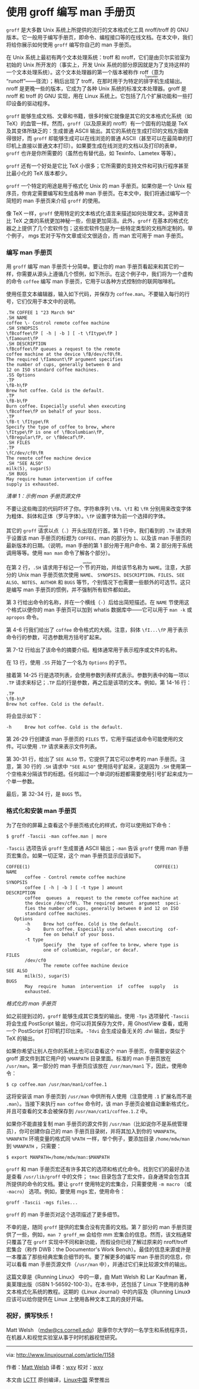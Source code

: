使用 groff 编写 man 手册页
===================

`groff` 是大多数 Unix 系统上所提供的流行的文本格式化工具 nroff/troff 的 GNU 版本。它一般用于编写手册页，即命令、编程接口等的在线文档。在本文中，我们将给你展示如何使用 `groff` 编写你自己的 man 手册页。

在 Unix 系统上最初有两个文本处理系统：troff 和 nroff，它们是由贝尔实验室为初始的 Unix 所开发的（事实上，开发 Unix 系统的部分原因就是为了支持这样的一个文本处理系统）。这个文本处理器的第一个版本被称作 roff（意为 “runoff”——径流）；稍后出现了 troff，在那时用于为特定的<ruby>排字机<rt>Typesetter</rt></ruby>生成输出。nroff 是更晚一些的版本，它成为了各种 Unix 系统的标准文本处理器。groff 是 nroff 和 troff 的 GNU 实现，用在 Linux 系统上。它包括了几个扩展功能和一些打印设备的驱动程序。

`groff` 能够生成文档、文章和书籍，很多时候它就像是其它的文本格式化系统（如 TeX）的血管一样。然而，`groff`（以及原来的 nroff）有一个固有的功能是 TeX 及其变体所缺乏的：生成普通 ASCII 输出。其它的系统在生成打印的文档方面做得很好，而 `groff` 却能够生成可以在线浏览的普通 ASCII（甚至可以在最简单的打印机上直接以普通文本打印）。如果要生成在线浏览的文档以及打印的表单，`groff` 也许是你所需要的（虽然也有替代品，如 Texinfo、Lametex 等等）。

`groff` 还有一个好处是它比 TeX 小很多；它所需要的支持文件和可执行程序甚至比最小化的 TeX 版本都少。

`groff` 一个特定的用途是用于格式化 Unix 的 man 手册页。如果你是一个 Unix 程序员，你肯定需要编写和生成各种 man 手册页。在本文中，我们将通过编写一个简短的 man 手册页来介绍 `groff` 的使用。

像 TeX 一样，`groff` 使用特定的文本格式化语言来描述如何处理文本。这种语言比 TeX 之类的系统更加神秘一些，但是更加简洁。此外，`groff` 在基本的格式化器之上提供了几个宏软件包；这些宏软件包是为一些特定类型的文档所定制的。举个例子， mgs 宏对于写作文章或论文很适合，而 man 宏可用于 man 手册页。

### 编写 man 手册页

用 `groff` 编写 man 手册页十分简单。要让你的 man 手册页看起来和其它的一样，你需要从源头上遵循几个惯例，如下所示。在这个例子中，我们将为一个虚构的命令 `coffee` 编写 man 手册页，它用于以各种方式控制你的联网咖啡机。

使用任意文本编辑器，输入如下代码，并保存为 `coffee.man`。不要输入每行的行号，它们仅用于本文中的说明。

```
.TH COFFEE 1 "23 March 94"
.SH NAME
coffee \- Control remote coffee machine
.SH SYNOPSIS
\fBcoffee\fP [ -h | -b ] [ -t \fItype\fP ]
\fIamount\fP
.SH DESCRIPTION
\fBcoffee\fP queues a request to the remote
coffee machine at the device \fB/dev/cf0\fR.
The required \fIamount\fP argument specifies
the number of cups, generally between 0 and
12 on ISO standard coffee machines.
.SS Options
.TP
\fB-h\fP
Brew hot coffee. Cold is the default.
.TP
\fB-b\fP
Burn coffee. Especially useful when executing
\fBcoffee\fP on behalf of your boss.
.TP
\fB-t \fItype\fR
Specify the type of coffee to brew, where
\fItype\fP is one of \fBcolumbian\fP,
\fBregular\fP, or \fBdecaf\fP.
.SH FILES
.TP
\fC/dev/cf0\fR
The remote coffee machine device
.SH "SEE ALSO"
milk(5), sugar(5)
.SH BUGS
May require human intervention if coffee
supply is exhausted.
```

*清单 1：示例 man 手册页源文件*

不要让这些晦涩的代码吓坏了你。字符串序列 `\fB`、`\fI` 和 `\fR` 分别用来改变字体为粗体、斜体和正体（罗马字体）。`\fP` 设置字体为前一个选择的字体。

其它的 `groff` <ruby>请求<rt>request</rt></ruby>以点（`.`）开头出现在行首。第 1 行中，我们看到的 `.TH` 请求用于设置该 man 手册页的标题为 `COFFEE`、man 的部分为 `1`、以及该 man 手册页的最新版本的日期。（说明，man 手册的第 1 部分用于用户命令、第 2 部分用于系统调用等等。使用 `man man` 命令了解各个部分）。

在第 2 行，`.SH` 请求用于标记一个<ruby>节<rt>section</rt></ruby>的开始，并给该节名称为 `NAME`。注意，大部分的 Unix man 手册页依次使用 `NAME`、 `SYNOPSIS`、`DESCRIPTION`、`FILES`、`SEE ALSO`、`NOTES`、`AUTHOR` 和 `BUGS` 等节，个别情况下也需要一些额外的可选节。这只是编写 man 手册页的惯例，并不强制所有软件都如此。

第 3 行给出命令的名称，并在一个横线（`-`）后给出简短描述。在 `NAME` 节使用这个格式以便你的 man 手册页可以加到 whatis 数据库中——它可以用于 `man -k` 或 `apropos` 命令。

第 4-6 行我们给出了 `coffee` 命令格式的大纲。注意，斜体 `\fI...\fP` 用于表示命令行的参数，可选参数用方括号扩起来。

第 7-12 行给出了该命令的摘要介绍。粗体通常用于表示程序或文件的名称。

在 13 行，使用 `.SS` 开始了一个名为 `Options` 的子节。

接着第 14-25 行是选项列表，会使用参数列表样式表示。参数列表中的每一项以 `.TP` 请求来标记；`.TP` 后的行是参数，再之后是该项的文本。例如，第 14-16 行：

```
.TP
\fB-h\P
Brew hot coffee. Cold is the default.
```

将会显示如下：

```
-h     Brew hot coffee. Cold is the default.
```

第 26-29 行创建该 man 手册页的 `FILES` 节，它用于描述该命令可能使用的文件。可以使用 `.TP` 请求来表示文件列表。

第 30-31 行，给出了 `SEE ALSO` 节，它提供了其它可以参考的 man 手册页。注意，第 30 行的 `.SH` 请求中 `"SEE ALSO"` 使用括号扩起来，这是因为 `.SH` 使用第一个空格来分隔该节的标题。任何超过一个单词的标题都需要使用引号扩起来成为一个单一参数。

最后，第 32-34 行，是 `BUGS` 节。

### 格式化和安装 man 手册页

为了在你的屏幕上查看这个手册页格式化的样式，你可以使用如下命令：


```
$ groff -Tascii -man coffee.man | more
```

`-Tascii` 选项告诉 `groff` 生成普通 ASCII 输出；`-man` 告诉 `groff` 使用 man 手册页宏集合。如果一切正常，这个 man 手册页显示应该如下。

```
COFFEE(1)                                               COFFEE(1)
NAME
       coffee - Control remote coffee machine
SYNOPSIS
       coffee [ -h | -b ] [ -t type ] amount
DESCRIPTION
       coffee  queues  a  request to the remote coffee machine at
       the device /dev/cf0\. The required amount  argument  speci-
       fies the number of cups, generally between 0 and 12 on ISO
       standard coffee machines.
   Options
       -h     Brew hot coffee. Cold is the default.
       -b     Burn coffee. Especially useful when executing  cof-
              fee on behalf of your boss.
       -t type
              Specify  the  type of coffee to brew, where type is
              one of columbian, regular, or decaf.
FILES
       /dev/cf0
              The remote coffee machine device
SEE ALSO
       milk(5), sugar(5)
BUGS
       May  require  human  intervention  if  coffee  supply   is
       exhausted.
```

*格式化的 man 手册页*

如之前提到过的，`groff` 能够生成其它类型的输出。使用 `-Tps` 选项替代 `-Tascii` 将会生成 PostScript 输出，你可以将其保存为文件，用 GhostView 查看，或用一个 PostScript 打印机打印出来。`-Tdvi` 会生成设备无关的 .dvi 输出，类似于 TeX 的输出。

如果你希望让别人在你的系统上也可以查看这个 man 手册页，你需要安装这个 groff 源文件到其它用户的 `%MANPATH` 目录里面。标准的 man 手册页放在  `/usr/man`。第一部分的 man 手册页应该放在 `/usr/man/man1` 下，因此，使用命令：

```
$ cp coffee.man /usr/man/man1/coffee.1
```

这将安装该 man 手册页到 `/usr/man` 中供所有人使用（注意使用 `.1` 扩展名而不是 `.man`）。当接下来执行 `man coffee` 命令时，该 man 手册页会被自动重新格式化，并且可查看的文本会被保存到 `/usr/man/cat1/coffee.1.Z` 中。

如果你不能直接复制 man 手册页的源文件到 `/usr/man`（比如说你不是系统管理员），你可创建你自己的 man 手册页目录树，并将其加入到你的 `%MANPATH`。`%MANPATH` 环境变量的格式同 `%PATH` 一样，举个例子，要添加目录 `/home/mdw/man` 到 `%MANPATH` ，只需要：

```
$ export MANPATH=/home/mdw/man:$MANPATH
```

`groff` 和 man 手册页宏还有许多其它的选项和格式化命令。找到它们的最好办法是查看 `/usr/lib/groff` 中的文件； `tmac` 目录包含了宏文件，自身通常会包含其所提供的命令的文档。要让 `groff` 使用特定的宏集合，只需要使用 `-m macro` （或 `-macro`） 选项。例如，要使用 mgs 宏，使用命令：

```
groff -Tascii -mgs files...
```

`groff` 的 man 手册页对这个选项描述了更多细节。

不幸的是，随同 `groff` 提供的宏集合没有完善的文档。第 7 部分的 man 手册页提供了一些，例如，`man 7 groff_mm` 会给你 mm 宏集合的信息。然而，该文档通常只覆盖了在 `groff` 实现中不同和新功能，而假设你已经了解过原来的 nroff/troff 宏集合（称作 DWB：the Documentor's Work Bench）。最佳的信息来源或许是一本覆盖了那些经典宏集合细节的书。要了解更多的编写 man 手册页的信息，你可以看看 man 手册页源文件（`/usr/man` 中），并通过它们来比较源文件的输出。

这篇文章是《Running Linux》 中的一章，由 Matt Welsh 和 Lar Kaufman 著，奥莱理出版（ISBN 1-56592-100-3）。在本书中，还包括了 Linux 下使用的各种文本格式化系统的教程。这期的《Linux Journal》中的内容及《Running Linux》应该可以给你提供在 Linux 上使用各种文本工具的良好开端。

### 祝好，撰写快乐！

Matt Welsh （[mdw@cs.cornell.edu][1]）是康奈尔大学的一名学生和系统程序员，在机器人和视觉实验室从事于时时机器视觉研究。

--------------------------------------------------------------------------------

via: http://www.linuxjournal.com/article/1158

作者：[Matt Welsh][a]
译者：[wxy](https://github.com/wxy)
校对：[wxy](https://github.com/wxy)

本文由 [LCTT](https://github.com/LCTT/TranslateProject) 原创编译，[Linux中国](https://linux.cn/) 荣誉推出

[a]:http://www.linuxjournal.com/user/800006
[1]:mailto:mdw@cs.cornell.edu